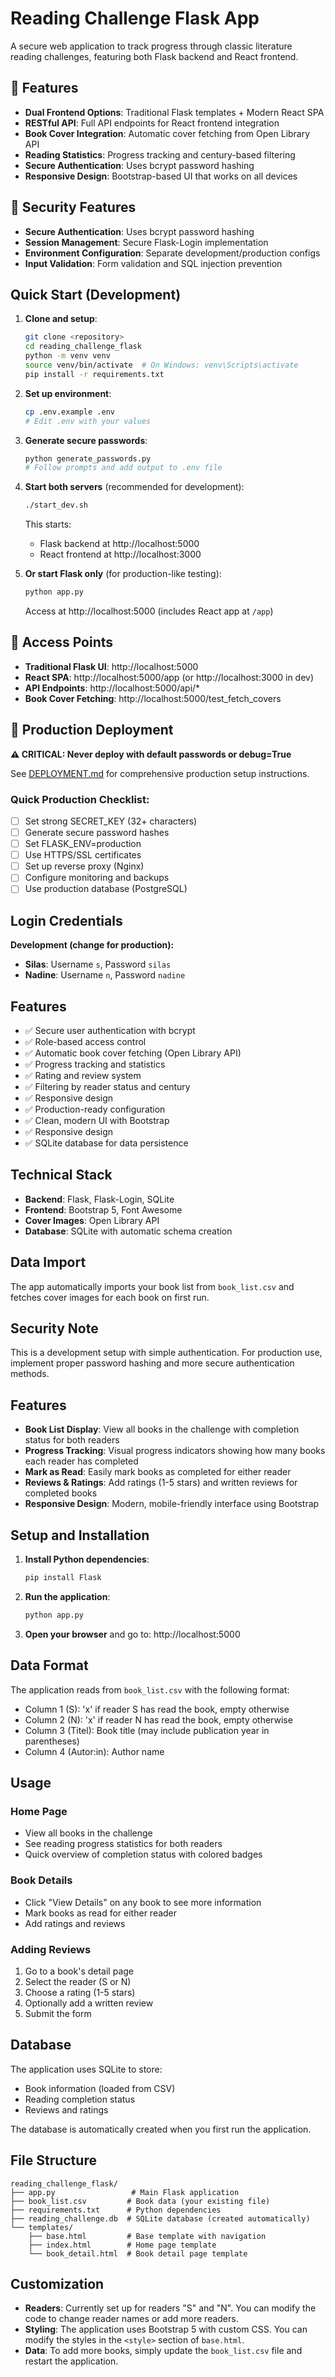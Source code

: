 # Reading Challenge Flask App

A secure web application to track progress through classic literature reading challenges, featuring both Flask backend and React frontend.

## 🌟 Features

- **Dual Frontend Options**: Traditional Flask templates + Modern React SPA
- **RESTful API**: Full API endpoints for React frontend integration
- **Book Cover Integration**: Automatic cover fetching from Open Library API
- **Reading Statistics**: Progress tracking and century-based filtering
- **Secure Authentication**: Uses bcrypt password hashing
- **Responsive Design**: Bootstrap-based UI that works on all devices

## 🔐 Security Features

- **Secure Authentication**: Uses bcrypt password hashing
- **Session Management**: Secure Flask-Login implementation
- **Environment Configuration**: Separate development/production configs
- **Input Validation**: Form validation and SQL injection prevention

## Quick Start (Development)

1. **Clone and setup**:
   ```bash
   git clone <repository>
   cd reading_challenge_flask
   python -m venv venv
   source venv/bin/activate  # On Windows: venv\Scripts\activate
   pip install -r requirements.txt
   ```

2. **Set up environment**:
   ```bash
   cp .env.example .env
   # Edit .env with your values
   ```

3. **Generate secure passwords**:
   ```bash
   python generate_passwords.py
   # Follow prompts and add output to .env file
   ```

4. **Start both servers** (recommended for development):
   ```bash
   ./start_dev.sh
   ```
   This starts:
   - Flask backend at http://localhost:5000
   - React frontend at http://localhost:3000

5. **Or start Flask only** (for production-like testing):
   ```bash
   python app.py
   ```
   Access at http://localhost:5000 (includes React app at `/app`)

## 🎯 Access Points

- **Traditional Flask UI**: http://localhost:5000
- **React SPA**: http://localhost:5000/app (or http://localhost:3000 in dev)
- **API Endpoints**: http://localhost:5000/api/*
- **Book Cover Fetching**: http://localhost:5000/test_fetch_covers

## 🚀 Production Deployment

**⚠️ CRITICAL: Never deploy with default passwords or debug=True**

See [DEPLOYMENT.md](DEPLOYMENT.md) for comprehensive production setup instructions.

### Quick Production Checklist:
- [ ] Set strong SECRET_KEY (32+ characters)
- [ ] Generate secure password hashes
- [ ] Set FLASK_ENV=production
- [ ] Use HTTPS/SSL certificates
- [ ] Set up reverse proxy (Nginx)
- [ ] Configure monitoring and backups
- [ ] Use production database (PostgreSQL)

## Login Credentials

**Development (change for production):**
- **Silas**: Username `s`, Password `silas`
- **Nadine**: Username `n`, Password `nadine`

## Features

- ✅ Secure user authentication with bcrypt
- ✅ Role-based access control
- ✅ Automatic book cover fetching (Open Library API)
- ✅ Progress tracking and statistics
- ✅ Rating and review system
- ✅ Filtering by reader status and century
- ✅ Responsive design
- ✅ Production-ready configuration
- ✅ Clean, modern UI with Bootstrap
- ✅ Responsive design
- ✅ SQLite database for data persistence

## Technical Stack

- **Backend**: Flask, Flask-Login, SQLite
- **Frontend**: Bootstrap 5, Font Awesome
- **Cover Images**: Open Library API
- **Database**: SQLite with automatic schema creation

## Data Import

The app automatically imports your book list from `book_list.csv` and fetches cover images for each book on first run.

## Security Note

This is a development setup with simple authentication. For production use, implement proper password hashing and more secure authentication methods.

## Features

- **Book List Display**: View all books in the challenge with completion status for both readers
- **Progress Tracking**: Visual progress indicators showing how many books each reader has completed
- **Mark as Read**: Easily mark books as completed for either reader
- **Reviews & Ratings**: Add ratings (1-5 stars) and written reviews for completed books
- **Responsive Design**: Modern, mobile-friendly interface using Bootstrap

## Setup and Installation

1. **Install Python dependencies**:
   ```bash
   pip install Flask
   ```

2. **Run the application**:
   ```bash
   python app.py
   ```

3. **Open your browser** and go to: http://localhost:5000

## Data Format

The application reads from `book_list.csv` with the following format:
- Column 1 (S): 'x' if reader S has read the book, empty otherwise
- Column 2 (N): 'x' if reader N has read the book, empty otherwise  
- Column 3 (Titel): Book title (may include publication year in parentheses)
- Column 4 (Autor:in): Author name

## Usage

### Home Page
- View all books in the challenge
- See reading progress statistics for both readers
- Quick overview of completion status with colored badges

### Book Details
- Click "View Details" on any book to see more information
- Mark books as read for either reader
- Add ratings and reviews

### Adding Reviews
1. Go to a book's detail page
2. Select the reader (S or N)
3. Choose a rating (1-5 stars)
4. Optionally add a written review
5. Submit the form

## Database

The application uses SQLite to store:
- Book information (loaded from CSV)
- Reading completion status
- Reviews and ratings

The database is automatically created when you first run the application.

## File Structure

```
reading_challenge_flask/
├── app.py                 # Main Flask application
├── book_list.csv         # Book data (your existing file)
├── requirements.txt      # Python dependencies
├── reading_challenge.db  # SQLite database (created automatically)
└── templates/
    ├── base.html         # Base template with navigation
    ├── index.html        # Home page template
    └── book_detail.html  # Book detail page template
```

## Customization

- **Readers**: Currently set up for readers "S" and "N". You can modify the code to change reader names or add more readers.
- **Styling**: The application uses Bootstrap 5 with custom CSS. You can modify the styles in the `<style>` section of `base.html`.
- **Data**: To add more books, simply update the `book_list.csv` file and restart the application.
